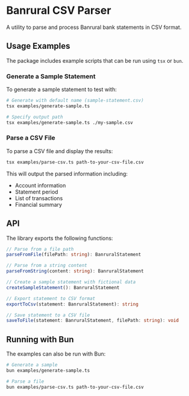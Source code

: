 # Banrural CSV Parser

A utility to parse and process Banrural bank statements in CSV format.

## Usage Examples

The package includes example scripts that can be run using `tsx` or `bun`.

### Generate a Sample Statement

To generate a sample statement to test with:

```bash
# Generate with default name (sample-statement.csv)
tsx examples/generate-sample.ts

# Specify output path
tsx examples/generate-sample.ts ./my-sample.csv
```

### Parse a CSV File

To parse a CSV file and display the results:

```bash
tsx examples/parse-csv.ts path-to-your-csv-file.csv
```

This will output the parsed information including:

- Account information
- Statement period
- List of transactions
- Financial summary

## API

The library exports the following functions:

```typescript
// Parse from a file path
parseFromFile(filePath: string): BanruralStatement

// Parse from a string content
parseFromString(content: string): BanruralStatement

// Create a sample statement with fictional data
createSampleStatement(): BanruralStatement

// Export statement to CSV format
exportToCsv(statement: BanruralStatement): string

// Save statement to a CSV file
saveToFile(statement: BanruralStatement, filePath: string): void
```

## Running with Bun

The examples can also be run with Bun:

```bash
# Generate a sample
bun examples/generate-sample.ts

# Parse a file
bun examples/parse-csv.ts path-to-your-csv-file.csv
```

